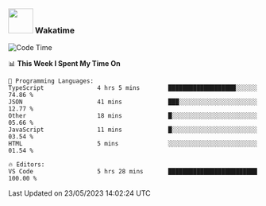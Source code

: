 ### <img src="https://media.giphy.com/media/VgCDAzcKvsR6OM0uWg/giphy.gif" width="50"> Wakatime

  <!--START_SECTION:waka-->
![Code Time](http://img.shields.io/badge/Code%20Time-1%2C411%20hrs%2052%20mins-blue)

📊 **This Week I Spent My Time On** 

```text
💬 Programming Languages: 
TypeScript               4 hrs 5 mins        ███████████████████░░░░░░   74.86 % 
JSON                     41 mins             ███░░░░░░░░░░░░░░░░░░░░░░   12.77 % 
Other                    18 mins             █░░░░░░░░░░░░░░░░░░░░░░░░   05.66 % 
JavaScript               11 mins             █░░░░░░░░░░░░░░░░░░░░░░░░   03.54 % 
HTML                     5 mins              ░░░░░░░░░░░░░░░░░░░░░░░░░   01.54 % 

🔥 Editors: 
VS Code                  5 hrs 28 mins       █████████████████████████   100.00 % 
```


 Last Updated on 23/05/2023 14:02:24 UTC
<!--END_SECTION:waka-->
